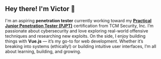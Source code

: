 ## Hey there! I'm Victor 👋
I'm an aspiring **penetration tester** currently working toward my **[Practical Junior Penetration Tester (PJPT)](https://tcm-sec.com)** certification from TCM Security, Inc. I’m passionate about cybersecurity and love exploring real-world offensive techniques and researching new exploits. On the side, I enjoy building things with **Vue.js** — it’s my go-to for web development. Whether it’s breaking into systems (ethically!) or building intuitive user interfaces, I’m all about learning, building, and growing.

<!--
**vsalc/vsalc** is a ✨ _special_ ✨ repository because its `README.md` (this file) appears on your GitHub profile.

Here are some ideas to get you started:

- 🔭 I’m currently working on ...
- 🌱 I’m currently learning ...
- 👯 I’m looking to collaborate on ...
- 🤔 I’m looking for help with ...
- 💬 Ask me about ...
- 📫 How to reach me: ...
- 😄 Pronouns: ...
- ⚡ Fun fact: ...
-->
